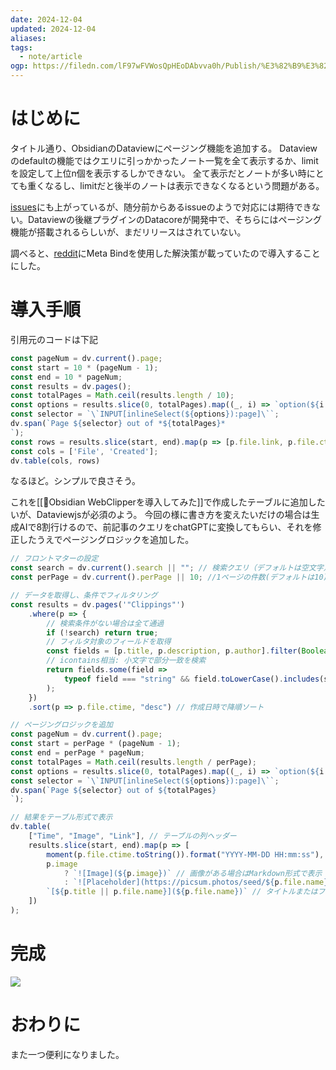 ```yaml
---
date: 2024-12-04
updated: 2024-12-04
aliases: 
tags:
  - note/article
ogp: https://filedn.com/lF97wFVWosQpHEoDAbvva0h/Publish/%E3%82%B9%E3%82%AF%E3%83%AA%E3%83%BC%E3%83%B3%E3%82%B7%E3%83%A7%E3%83%83%E3%83%88%202024-12-04%209.23.57.png
---
```


# はじめに

タイトル通り、ObsidianのDataviewにページング機能を追加する。
Dataviewのdefaultの機能ではクエリに引っかかったノート一覧を全て表示するか、limitを設定して上位n個を表示するしかできない。
全て表示だとノートが多い時にとても重くなるし、limitだと後半のノートは表示できなくなるという問題がある。

[issues](https://github.com/blacksmithgu/obsidian-dataview/issues/142)にも上がっているが、随分前からあるissueのようで対応には期待できない。Dataviewの後継プラグインのDatacoreが開発中で、そちらにはページング機能が搭載されるらしいが、まだリリースはされていない。

調べると、[reddit](https://www.reddit.com/r/ObsidianMD/comments/1c1u399/dataview_query_divided_into_pages/?rdt=33697)にMeta Bindを使用した解決策が載っていたので導入することにした。

# 導入手順

引用元のコードは下記

```js
const pageNum = dv.current().page;
const start = 10 * (pageNum - 1);
const end = 10 * pageNum;
const results = dv.pages();
const totalPages = Math.ceil(results.length / 10);
const options = results.slice(0, totalPages).map((_, i) => `option(${i + 1})`).join(',');
const selector = `\`INPUT[inlineSelect(${options}):page]\``;
dv.span(`Page ${selector} out of *${totalPages}*
`);
const rows = results.slice(start, end).map(p => [p.file.link, p.file.ctime]);
const cols = ['File', 'Created'];
dv.table(cols, rows)
```

なるほど。シンプルで良さそう。

これを[[📘Obsidian WebClipperを導入してみた]]で作成したテーブルに追加したいが、Dataviewjsが必須のよう。
今回の様に書き方を変えたいだけの場合は生成AIで8割行けるので、前記事のクエリをchatGPTに変換してもらい、それを修正したうえでページングロジックを追加した。

```js
// フロントマターの設定
const search = dv.current().search || ""; // 検索クエリ（デフォルトは空文字）
const perPage = dv.current().perPage || 10; //1ページの件数(デフォルトは10)

// データを取得し、条件でフィルタリング
const results = dv.pages('"Clippings"')
    .where(p => {
        // 検索条件がない場合は全て通過
        if (!search) return true;
        // フィルタ対象のフィールドを取得
        const fields = [p.title, p.description, p.author].filter(Boolean); // nullやundefinedを除外
        // icontains相当: 小文字で部分一致を検索
        return fields.some(field =>
            typeof field === "string" && field.toLowerCase().includes(search.toLowerCase())
        );
    })
    .sort(p => p.file.ctime, "desc") // 作成日時で降順ソート

// ページングロジックを追加
const pageNum = dv.current().page;
const start = perPage * (pageNum - 1);
const end = perPage * pageNum;
const totalPages = Math.ceil(results.length / perPage);
const options = results.slice(0, totalPages).map((_, i) => `option(${i + 1})`).join(',');
const selector = `\`INPUT[inlineSelect(${options}):page]\``;
dv.span(`Page ${selector} out of ${totalPages}
`);

// 結果をテーブル形式で表示
dv.table(
    ["Time", "Image", "Link"], // テーブルの列ヘッダー
    results.slice(start, end).map(p => [
        moment(p.file.ctime.toString()).format("YYYY-MM-DD HH:mm:ss"), // 作成日時をフォーマット
        p.image
            ? `![Image](${p.image})` // 画像がある場合はMarkdown形式で表示
            : `![Placeholder](https://picsum.photos/seed/${p.file.name}/160/90)`, // プレースホルダー画像
        `[${p.title || p.file.name}](${p.file.name})` // タイトルまたはファイルリンク
    ])
);
```

# 完成

![](https://filedn.com/lF97wFVWosQpHEoDAbvva0h/Publish/%E3%82%B9%E3%82%AF%E3%83%AA%E3%83%BC%E3%83%B3%E3%82%B7%E3%83%A7%E3%83%83%E3%83%88%202024-12-04%209.23.57.png)

# おわりに

また一つ便利になりました。
